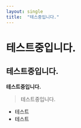 ```yaml
---
layout: single
title:  "테스중입니다."
---
```


# 테스트중입니다.
## 테스트중입니다.
**테스트중입니다.**
> 테스트중입니다.

- 테스트
- 테스트
